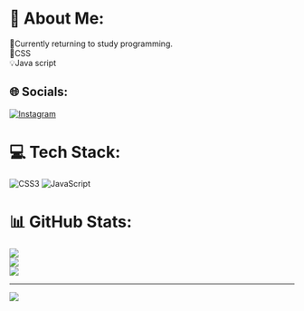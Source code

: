 # 💫 About Me:
📖Currently returning to study programming.<br>📝CSS<br>💡Java script


## 🌐 Socials:
[![Instagram](https://img.shields.io/badge/Instagram-%23E4405F.svg?logo=Instagram&logoColor=white)](https://instagram.com/kfslav) 

# 💻 Tech Stack:
![CSS3](https://img.shields.io/badge/css3-%231572B6.svg?style=flat-square&logo=css3&logoColor=white) ![JavaScript](https://img.shields.io/badge/javascript-%23323330.svg?style=flat-square&logo=javascript&logoColor=%23F7DF1E)
# 📊 GitHub Stats:
![](https://github-readme-stats.vercel.app/api?username=felpii&theme=radical&hide_border=true&include_all_commits=false&count_private=false)<br/>
![](https://github-readme-streak-stats.herokuapp.com/?user=felpii&theme=radical&hide_border=true)<br/>
![](https://github-readme-stats.vercel.app/api/top-langs/?username=felpii&theme=radical&hide_border=true&include_all_commits=false&count_private=false&layout=compact)

---
[![](https://visitcount.itsvg.in/api?id=felpii&icon=0&color=0)](https://visitcount.itsvg.in)

<!-- Proudly created with GPRM ( https://gprm.itsvg.in ) -->